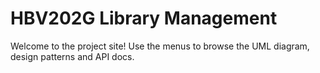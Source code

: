 # HBV202G Library Management

Welcome to the project site! Use the menus to browse the UML diagram, design patterns and API docs.
